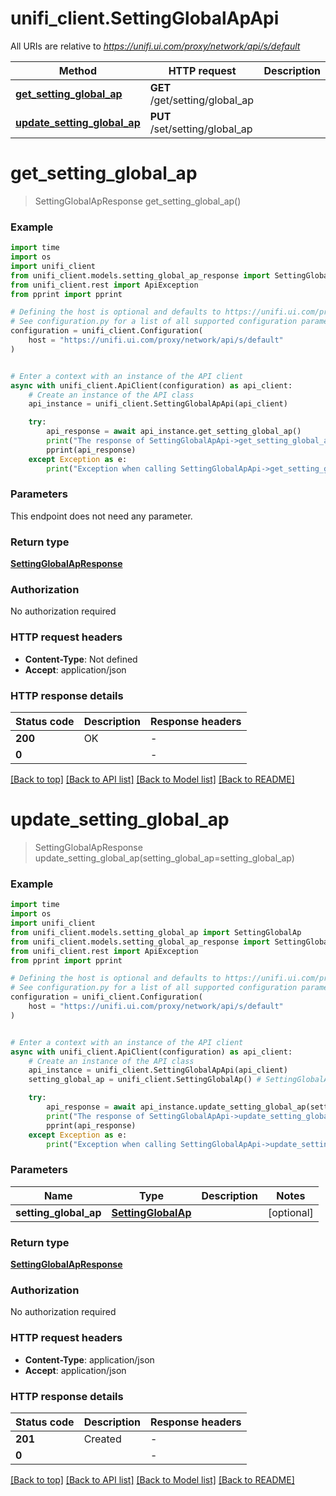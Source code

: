# unifi_client.SettingGlobalApApi

All URIs are relative to *https://unifi.ui.com/proxy/network/api/s/default*

Method | HTTP request | Description
------------- | ------------- | -------------
[**get_setting_global_ap**](SettingGlobalApApi.md#get_setting_global_ap) | **GET** /get/setting/global_ap | 
[**update_setting_global_ap**](SettingGlobalApApi.md#update_setting_global_ap) | **PUT** /set/setting/global_ap | 


# **get_setting_global_ap**
> SettingGlobalApResponse get_setting_global_ap()



### Example


```python
import time
import os
import unifi_client
from unifi_client.models.setting_global_ap_response import SettingGlobalApResponse
from unifi_client.rest import ApiException
from pprint import pprint

# Defining the host is optional and defaults to https://unifi.ui.com/proxy/network/api/s/default
# See configuration.py for a list of all supported configuration parameters.
configuration = unifi_client.Configuration(
    host = "https://unifi.ui.com/proxy/network/api/s/default"
)


# Enter a context with an instance of the API client
async with unifi_client.ApiClient(configuration) as api_client:
    # Create an instance of the API class
    api_instance = unifi_client.SettingGlobalApApi(api_client)

    try:
        api_response = await api_instance.get_setting_global_ap()
        print("The response of SettingGlobalApApi->get_setting_global_ap:\n")
        pprint(api_response)
    except Exception as e:
        print("Exception when calling SettingGlobalApApi->get_setting_global_ap: %s\n" % e)
```



### Parameters

This endpoint does not need any parameter.

### Return type

[**SettingGlobalApResponse**](SettingGlobalApResponse.md)

### Authorization

No authorization required

### HTTP request headers

 - **Content-Type**: Not defined
 - **Accept**: application/json

### HTTP response details

| Status code | Description | Response headers |
|-------------|-------------|------------------|
**200** | OK |  -  |
**0** |  |  -  |

[[Back to top]](#) [[Back to API list]](../README.md#documentation-for-api-endpoints) [[Back to Model list]](../README.md#documentation-for-models) [[Back to README]](../README.md)

# **update_setting_global_ap**
> SettingGlobalApResponse update_setting_global_ap(setting_global_ap=setting_global_ap)



### Example


```python
import time
import os
import unifi_client
from unifi_client.models.setting_global_ap import SettingGlobalAp
from unifi_client.models.setting_global_ap_response import SettingGlobalApResponse
from unifi_client.rest import ApiException
from pprint import pprint

# Defining the host is optional and defaults to https://unifi.ui.com/proxy/network/api/s/default
# See configuration.py for a list of all supported configuration parameters.
configuration = unifi_client.Configuration(
    host = "https://unifi.ui.com/proxy/network/api/s/default"
)


# Enter a context with an instance of the API client
async with unifi_client.ApiClient(configuration) as api_client:
    # Create an instance of the API class
    api_instance = unifi_client.SettingGlobalApApi(api_client)
    setting_global_ap = unifi_client.SettingGlobalAp() # SettingGlobalAp |  (optional)

    try:
        api_response = await api_instance.update_setting_global_ap(setting_global_ap=setting_global_ap)
        print("The response of SettingGlobalApApi->update_setting_global_ap:\n")
        pprint(api_response)
    except Exception as e:
        print("Exception when calling SettingGlobalApApi->update_setting_global_ap: %s\n" % e)
```



### Parameters


Name | Type | Description  | Notes
------------- | ------------- | ------------- | -------------
 **setting_global_ap** | [**SettingGlobalAp**](SettingGlobalAp.md)|  | [optional] 

### Return type

[**SettingGlobalApResponse**](SettingGlobalApResponse.md)

### Authorization

No authorization required

### HTTP request headers

 - **Content-Type**: application/json
 - **Accept**: application/json

### HTTP response details

| Status code | Description | Response headers |
|-------------|-------------|------------------|
**201** | Created |  -  |
**0** |  |  -  |

[[Back to top]](#) [[Back to API list]](../README.md#documentation-for-api-endpoints) [[Back to Model list]](../README.md#documentation-for-models) [[Back to README]](../README.md)

